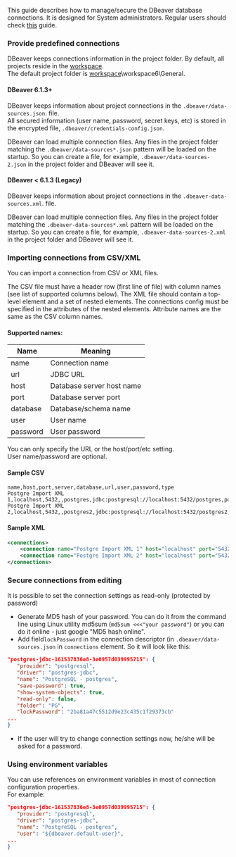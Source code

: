 This guide describes how to manage/secure the DBeaver database connections.
It is designed for System administrators. Regular users should check [this](Connect-to-database) guide.

### Provide predefined connections
DBeaver keeps connections information in the project folder. By default, all projects reside in the [workspace](Workspace-Location).  
The default project folder is [workspace](Workspace-Location)\workspace6\General.  

#### DBeaver 6.1.3+
DBeaver keeps information about project connections in the `.dbeaver/data-sources.json`. file.  
All secured information (user name, password, secret keys, etc) is stored in the encrypted file, `.dbeaver/credentials-config.json`.  

DBeaver can load multiple connection files. Any files in the project folder matching the `.dbeaver/data-sources*.json` pattern will be loaded on the startup. So you can create a file, for example, `.dbeaver/data-sources-2.json` in the project folder and DBeaver will see it.

#### DBeaver < 6.1.3 (Legacy)
DBeaver keeps information about project connections in the `.dbeaver-data-sources.xml`. file.  

DBeaver can load multiple connection files. Any files in the project folder matching the `.dbeaver-data-sources*.xml` pattern will be loaded on the startup. So you can create a file, for example, `.dbeaver-data-sources-2.xml` in the project folder and DBeaver will see it.

### Importing connections from CSV/XML
You can import a connection from CSV or XML files.

The CSV file must have a header row (first line of file) with column names (see list of supported columns below).
The XML file should contain a top-level element and a set of nested elements. The connections config must be specified in the attributes of the nested elements. Attribute names are the same as the CSV column names.

#### Supported names:
| Name | Meaning |
-----------|-------------|
|name|Connection name|
|url|JDBC URL|
|host|Database server host name|
|port|Database server port|
|database|Database/schema name|
|user|User name|
|password|User password|
You can only specify the URL or the host/port/etc setting.  
User name/password are optional.

#### Sample CSV
```
name,host,port,server,database,url,user,password,type
Postgre Import XML 1,localhost,5432,,postgres,jdbc:postgresql://localhost:5432/postgres,postgres,postgres,dev
Postgre Import XML 2,localhost,5432,,postgres2,jdbc:postgresql://localhost:5432/postgres2,postgres2,postgres2,prod
```
#### Sample XML
```xml
<connections>
	<connection name="Postgre Import XML 1" host="localhost" port="5432" server="" database="postgres" url="jdbc:postgresql://localhost:5432/postgres" user="postgres" password="postgres" type="dev"/>
	<connection name="Postgre Import XML 2" host="localhost" port="5432" server="" database="postgres" url="jdbc:postgresql://localhost:5432/postgres2" user="postgres2" password="postgres2" type="prod"/>
</connections>
```

### Secure connections from editing
It is possible to set the connection settings as read-only (protected by password)
- Generate MD5 hash of your password. You can do it from the command line using Linux utility md5sum (`md5sum <<<"your password"`) or you can do it online - just google "MD5 hash online".
- Add field`lockPassword` in the connection descriptor (in `.dbeaver/data-sources.json` in `connections` element. So it will look like this:

```json
"postgres-jdbc-161537836e8-3e0957d039995715": {
   "provider": "postgresql",
   "driver": "postgres-jdbc",
   "name": "PostgreSQL - postgres",
   "save-password": true,
   "show-system-objects": true,
   "read-only": false,
   "folder": "PG",
   "lockPassword": "2ba81a47c5512d9e23c435c1f29373cb"
...
}
```

- If the user will try to change connection settings now, he/she will be asked for a password.

### Using environment variables

You can use references on environment variables in most of connection configuration properties.  
For example:
```json
"postgres-jdbc-161537836e8-3e0957d039995715": {
   "provider": "postgresql",
   "driver": "postgres-jdbc",
   "name": "PostgreSQL - postgres",
   "user": "${dbeaver.default-user}",
...
}
```
